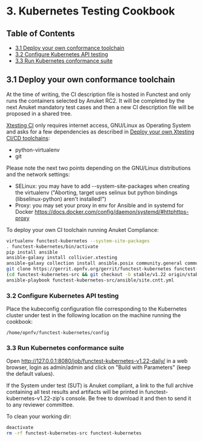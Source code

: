 # 3. Kubernetes Testing Cookbook

## Table of Contents
* [3.1 Deploy your own conformance toolchain](#3.1)
* [3.2 Configure Kubernetes API testing](#3.2)
* [3.3 Run Kubernetes conformance suite](#3.3)

<a name="3.1"></a>
## 3.1 Deploy your own conformance toolchain

At the time of writing, the CI description file is hosted in Functest and only
runs the containers selected by Anuket RC2. It will be completed by the
next Anuket mandatory test cases and then a new CI description file will be
proposed in a shared tree.

[Xtesting CI](https://galaxy.ansible.com/collivier/xtesting) only requires
internet access, GNU/Linux as Operating System and asks for a few
dependencies as described in
[Deploy your own Xtesting CI/CD toolchains](https://wiki.opnfv.org/pages/viewpage.action?pageId=32015004):
- python-virtualenv
- git

Please note the next two points depending on the GNU/Linux distributions and
the network settings:
- SELinux: you may have to add -\-system-site-packages when creating the
  virtualenv ("Aborting, target uses selinux but python bindings
  (libselinux-python) aren't installed!")
- Proxy: you may set your proxy in env for Ansible and in systemd for Docker
  https://docs.docker.com/config/daemon/systemd/#httphttps-proxy

To deploy your own CI toolchain running Anuket Compliance:
```bash
virtualenv functest-kubernetes --system-site-packages
. functest-kubernetes/bin/activate
pip install ansible
ansible-galaxy install collivier.xtesting
ansible-galaxy collection install ansible.posix community.general community.grafana kubernetes.core community.docker community.postgresql
git clone https://gerrit.opnfv.org/gerrit/functest-kubernetes functest-kubernetes-src
(cd functest-kubernetes-src && git checkout -b stable/v1.22 origin/stable/v1.22)
ansible-playbook functest-kubernetes-src/ansible/site.cntt.yml
```

<a name="3.2"></a>
### 3.2 Configure Kubernetes API testing

Place the kubeconfig configuration file corresponding to the Kubernetes cluster
under test in the following location on the machine running the cookbook:

`/home/opnfv/functest-kubernetes/config`


<a name="3.3"></a>
### 3.3 Run Kubernetes conformance suite

Open http://127.0.0.1:8080/job/functest-kubernetes-v1.22-daily/ in a web
browser, login as admin/admin and click on "Build with Parameters" (keep the
default values).

If the System under test (SUT) is Anuket compliant, a link to the full archive
containing all test results and artifacts will be printed in
functest-kubernetes-v1.22-zip's console. Be free to download it and then to send
it to any reviewer committee.

To clean your working dir:
```bash
deactivate
rm -rf functest-kubernetes-src functest-kubernetes
```
